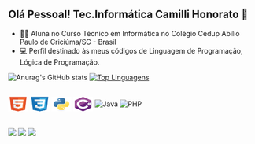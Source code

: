 ## Olá Pessoal! Tec.Informática Camilli Honorato 👋

- 👩‍💻 Aluna no Curso Técnico em Informática no Colégio Cedup Abílio Paulo de Criciúma/SC - Brasil
- 💻 Perfil destinado às meus códigos de Linguagem de Programação, Lógica de Programação.
  
![Anurag's GitHub stats](https://github-readme-stats.vercel.app/api?username=Matheus-u-p-TI&theme=radical&show_icons=true)
[![Top Linguagens](https://github-readme-stats.vercel.app/api/top-langs/?username=Matheus-u-p-TI&layout=compact)](https://github.com/anuraghazra/github-readme-stats)

<div style="display: inline_block"><br>
  <img align="center" alt="Rafa-HTML" height="30" width="40" src="https://raw.githubusercontent.com/devicons/devicon/master/icons/html5/html5-original.svg">
  <img align="center" alt="Rafa-CSS" height="30" width="40" src="https://raw.githubusercontent.com/devicons/devicon/master/icons/css3/css3-original.svg">               
  <img align="center" alt="Rafa-Python" height="30" width="40" src="https://raw.githubusercontent.com/devicons/devicon/master/icons/python/python-original.svg">
  <img align="center" alt="Rafa-Csharp" height="30" width="40" src="https://raw.githubusercontent.com/devicons/devicon/master/icons/csharp/csharp-original.svg">
  <img align="center" alt="Java" height="30" width="40" src="https://raw.githubusercontent.com/jmnote/z-icons/master/svg/java.svg" >
  <img align="center" alt="PHP" height="30" width="40" src="https://raw.githubusercontent.com/jmnote/z-icons/master/svg/php.svg" >

</div>
 <br><br>
 
<div> 
  <a href="https://www.instagram.com/alexsanderspritze](https://www.instagram.com/matheus_uggioni_possamai/" target="_blank"><img src="https://img.shields.io/badge/-Instagram-%23E4405F?style=for-the-badge&logo=instagram&logoColor=white" target="_blank"></a>  
  <a href = "mailto:matheusupossamai20@gmail.com"><img src="https://img.shields.io/badge/-Gmail-%23333?style=for-the-badge&logo=gmail&logoColor=white" target="_blank"></a>
  <a href="https://www.linkedin.com/in/camilli-vit%C3%B3ria-salvaro-honorato-b41556307" target="_blank"><img src="https://img.shields.io/badge/-LinkedIn-%230077B5?style=for-the-badge&logo=linkedin&logoColor=white" target="_blank"></a> 
  
</div>
